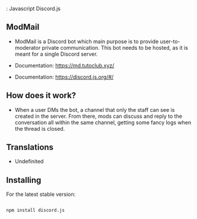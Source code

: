 : Javascript Discord.js

## ModMail 

- ModMail is a Discord bot which main purpose is to provide user-to-moderator private communication. This bot needs to be hosted, as it is meant for a single Discord server.

- Documentation: https://md.tutoclub.xyz/
- Documentation: https://discord.js.org/#/

## How does it work?

- When a user DMs the bot, a channel that only the staff can see is created in the server. From there, mods can discuss and reply to the conversation all within the same channel, getting some fancy logs when the thread is closed.

## Translations

- Undefinited

## Installing

For the latest stable version:

```bash

npm install discord.js

```
